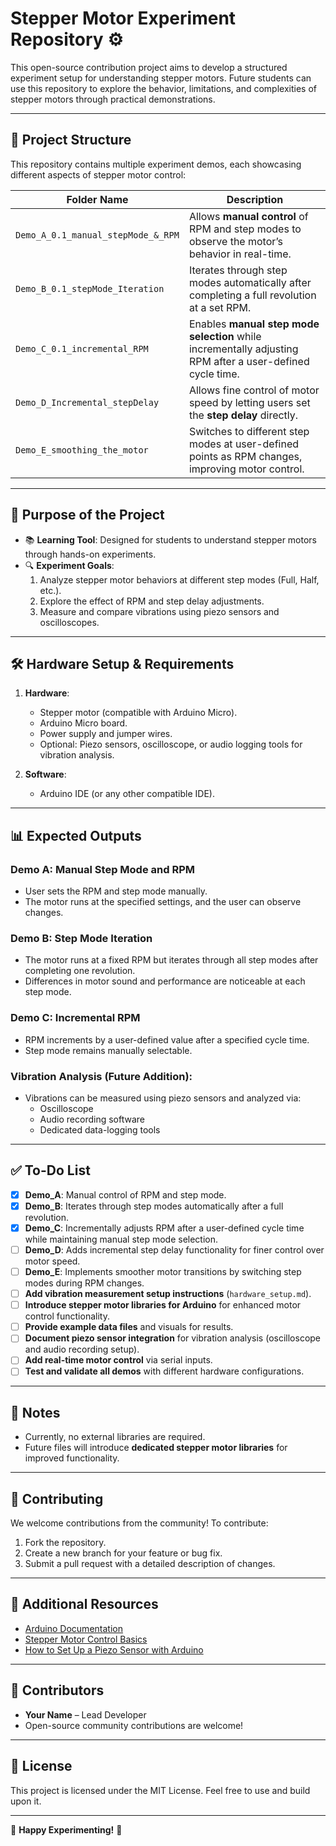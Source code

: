 # Stepper Motor Experiment Repository ⚙️

This open-source contribution project aims to develop a structured experiment setup for understanding stepper motors. Future students can use this repository to explore the behavior, limitations, and complexities of stepper motors through practical demonstrations.

---

## 📁 Project Structure

This repository contains multiple experiment demos, each showcasing different aspects of stepper motor control:

| Folder Name                           | Description                                                                                     |
|---------------------------------------|-------------------------------------------------------------------------------------------------|
| `Demo_A_0.1_manual_stepMode_&_RPM`    | Allows **manual control** of RPM and step modes to observe the motor’s behavior in real-time.   |
| `Demo_B_0.1_stepMode_Iteration`       | Iterates through step modes automatically after completing a full revolution at a set RPM.      |
| `Demo_C_0.1_incremental_RPM`          | Enables **manual step mode selection** while incrementally adjusting RPM after a user-defined cycle time. |
| `Demo_D_Incremental_stepDelay`        | Allows fine control of motor speed by letting users set the **step delay** directly.            |
| `Demo_E_smoothing_the_motor`          | Switches to different step modes at user-defined points as RPM changes, improving motor control. |

---

## 🚀 Purpose of the Project

- 📚 **Learning Tool**: Designed for students to understand stepper motors through hands-on experiments.
- 🔍 **Experiment Goals**:
   1. Analyze stepper motor behaviors at different step modes (Full, Half, etc.).
   2. Explore the effect of RPM and step delay adjustments.
   3. Measure and compare vibrations using piezo sensors and oscilloscopes.

---

## 🛠️ Hardware Setup & Requirements

1. **Hardware**:
   - Stepper motor (compatible with Arduino Micro).
   - Arduino Micro board.
   - Power supply and jumper wires.
   - Optional: Piezo sensors, oscilloscope, or audio logging tools for vibration analysis.

2. **Software**:
   - Arduino IDE (or any other compatible IDE).

---

## 📊 Expected Outputs

### **Demo A: Manual Step Mode and RPM**
- User sets the RPM and step mode manually.
- The motor runs at the specified settings, and the user can observe changes.

### **Demo B: Step Mode Iteration**
- The motor runs at a fixed RPM but iterates through all step modes after completing one revolution.
- Differences in motor sound and performance are noticeable at each step mode.

### **Demo C: Incremental RPM**
- RPM increments by a user-defined value after a specified cycle time.
- Step mode remains manually selectable.

### **Vibration Analysis (Future Addition)**:
- Vibrations can be measured using piezo sensors and analyzed via:
  - Oscilloscope
  - Audio recording software
  - Dedicated data-logging tools

---

## ✅ To-Do List

- [x] **Demo_A**: Manual control of RPM and step mode.
- [x] **Demo_B**: Iterates through step modes automatically after a full revolution.
- [x] **Demo_C**: Incrementally adjusts RPM after a user-defined cycle time while maintaining manual step mode selection.
- [ ] **Demo_D**: Adds incremental step delay functionality for finer control over motor speed.
- [ ] **Demo_E**: Implements smoother motor transitions by switching step modes during RPM changes.
- [ ] **Add vibration measurement setup instructions** (`hardware_setup.md`).
- [ ] **Introduce stepper motor libraries for Arduino** for enhanced motor control functionality.
- [ ] **Provide example data files** and visuals for results.
- [ ] **Document piezo sensor integration** for vibration analysis (oscilloscope and audio recording setup).
- [ ] **Add real-time motor control** via serial inputs.
- [ ] **Test and validate all demos** with different hardware configurations.

---

## 📌 Notes

- Currently, no external libraries are required.  
- Future files will introduce **dedicated stepper motor libraries** for improved functionality.  

---

## 🧩 Contributing

We welcome contributions from the community! To contribute:
1. Fork the repository.
2. Create a new branch for your feature or bug fix.
3. Submit a pull request with a detailed description of changes.

---

## 🔗 Additional Resources

- [Arduino Documentation](https://www.arduino.cc/)
- [Stepper Motor Control Basics](https://example.com/stepper-motor-basics)
- [How to Set Up a Piezo Sensor with Arduino](https://example.com/piezo-setup)

---

## 👥 Contributors

- **Your Name** – Lead Developer  
- Open-source community contributions are welcome!  

---

## 📝 License

This project is licensed under the MIT License. Feel free to use and build upon it.

---

🎉 **Happy Experimenting!** 🎉

